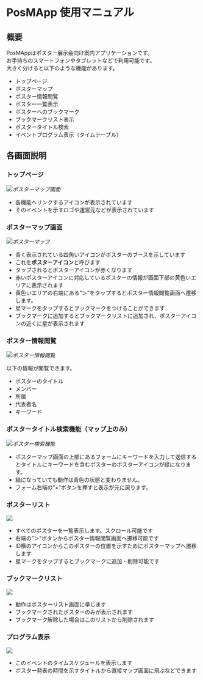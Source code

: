 # PosMApp 使用マニュアル

## 概要
PosMAppはポスター展示会向け案内アプリケーションです。  
お手持ちのスマートフォンやタブレットなどで利用可能です。  
大きく分けると以下のような機能があります。

- トップページ
- ポスターマップ
- ポスター情報閲覧
- ポスター一覧表示
- ポスターへのブックマーク
- ブックマークリスト表示
- ポスタータイトル検索
- イベントプログラム表示（タイムテーブル）

## 各画面説明
### トップページ
*![ポスターマップ画面](./enPiTWS_1.png)*

- 各機能へリンクするアイコンが表示されています
- そのイベントを示すロゴや運営元などが表示されています
 
### ポスターマップ画面
*![ポスターマップ](./enPiTWS_2.png)*

- 青く表示されている四角いアイコンがポスターのブースを示しています
- これを**ポスターアイコン**と呼びます
- タップされるとポスターアイコンが赤くなります
- 赤いポスターアイコンに対応しているポスターの情報が画面下部の黄色いエリアに表示されます
- 黄色いエリアの右端にある”＞”をタップするとポスター情報閲覧画面へ遷移します。
- 星マークをタップするとブックマークをつけることができます
- ブックマークに追加するとブックマークリストに追加され、ポスターアイコンの近くに星が表示されます

### ポスター情報閲覧
*![ポスター情報閲覧](./enPiTWS_7.png)*

以下の情報が閲覧できます。

- ポスターのタイトル
- メンバー
- 所属
- 代表者名
- キーワード

### ポスタータイトル検索機能（マップ上のみ）
*![ポスター検索機能](./enPiTWS_3.png)*

- ポスターマップ画面の上部にあるフォームにキーワードを入力して送信するとタイトルにキーワードを含むポスターのポスターアイコンが緑になります。
- 緑になっていても動作は青色の状態と変わりません。
- フォーム右端の”×”ボタンを押すと表示が元に戻ります。

### ポスターリスト
*![](./enPiTWS_4.png)*

- すべてのポスターを一覧表示します。スクロール可能です
- 右端の”＞”ボタンからポスター情報閲覧画面へ遷移可能です
- ID横のアイコンからこのポスターの位置を示すためにポスターマップへ遷移します
- 星マークをタップするとブックマークに追加・削除可能です

### ブックマークリスト
*![](./enPiTWS_5.png)*

- 動作はポスターリスト画面に準じます
- ブックマークされたポスターのみが表示されます
- ブックマーク解除した場合はこのリストから削除されます

### プログラム表示
*![](./enPiTWS_6.png)*

- このイベントのタイムスケジュールを表示します
- ポスター発表の時間を示すタイトルから直接マップ画面に飛ぶなどできます
